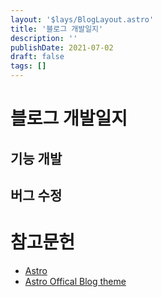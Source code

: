 ```yaml
---
layout: '$lays/BlogLayout.astro'
title: '블로그 개발일지'
description: ''
publishDate: 2021-07-02
draft: false
tags: []
---
```


# 블로그 개발일지

## 기능 개발

## 버그 수정

# 참고문헌

- [Astro](https://astro.build/)
- [Astro Offical Blog theme](https://github.com/withastro/astro/tree/main/examples/blog)

